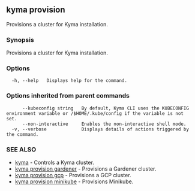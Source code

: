 ## kyma provision

Provisions a cluster for Kyma installation.

### Synopsis

Provisions a cluster for Kyma installation.

### Options

```
  -h, --help   Displays help for the command.
```

### Options inherited from parent commands

```
      --kubeconfig string   By default, Kyma CLI uses the KUBECONFIG environment variable or /$HOME/.kube/config if the variable is not set.
      --non-interactive     Enables the non-interactive shell mode.
  -v, --verbose             Displays details of actions triggered by the command.
```

### SEE ALSO

* [kyma](kyma.md)	 - Controls a Kyma cluster.
* [kyma provision gardener](kyma_provision_gardener.md)	 - Provisions a Gardener cluster.
* [kyma provision gcp](kyma_provision_gcp.md)	 - Provisions a GCP cluster.
* [kyma provision minikube](kyma_provision_minikube.md)	 - Provisions Minikube.


